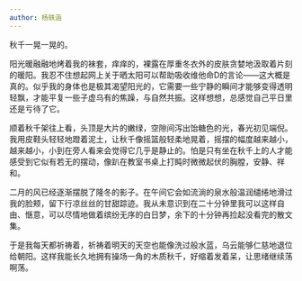 ```yaml
---
author: 杨轶涵
---
```


秋千一晃一晃的。

阳光暖融融地烤着我的袜套，痒痒的，裸露在厚重冬衣外的皮肤贪婪地汲取着片刻的暖阳。我忍不住想起网上关于晒太阳可以帮助吸收维他命D的言论——这大概是真的。似乎我的身体也是极其渴望阳光的，它需要一些宁静的瞬间才能够变得透明轻飘，才能平复一些子虚乌有的焦躁，与自然共振。这样想想，总感觉自己平日里还是亏待了它。

顺着秋千架往上看，头顶是大片的嫩绿，空隙间泻出饴糖色的光，春光初见端倪。我用皮鞋头轻轻地蹬着泥土，让秋千像摇篮般轻柔地晃着，摇摆的幅度越来越小，越来越小，小到在旁人看来会觉得它几乎是静止的。怕是只有坐在秋千上的人才能感受到它似有若无的摆动，像趴在教室书桌上打盹时微微起伏的胸膛，安静、祥和。

二月的风已经逐渐摆脱了隆冬的影子。在午间它会如流淌的泉水般温润缱绻地滑过我的脸颊，留下行凉丝丝的甘甜踪迹。我从未意识到在二十分钟里我可以这样自由、惬意，可以尽情地做着缤纷无序的白日梦，余下的十分钟再捡起没看完的散文集。

于是我每天都祈祷着，祈祷着明天的天空也能像洗过般水蓝，乌云能够仁慈地退位给朝阳。这样我能长久地拥有操场一角的木质秋千，好缩着发着呆，让思绪继续荡啊荡。
